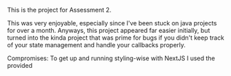 This is the project for Assessment 2.

This was very enjoyable, especially since I've been stuck on java projects for over a month.
Anyways, this project appeared far easier initially, but turned into the kinda project that was
prime for bugs if you didn't keep track of your state management and handle your callbacks properly.

Compromises: To get up and running styling-wise with NextJS I used the provided <style jsx> element to 
provide the styling as I went along. I prefer using SASS plugins or even an import .css stylesheet with hot-reloading,
but due bug-fixing I devoted more time to functionality over style configuration in Next & thus stuck
with the <style jsx> element to save time; no doubt it's inline styling's less ugly cousin. 

State Management: Thus, because one of the requriement was Next.js I opted to play it safe and stick
with React's out-of-the-box state management, such as props and Class component's state, rather than
getting too fancy with Redux and bogging myself down with configuration. React hooks were also tempting but I 
decided to stay with what has been faithful: props, state, & lifecycle methods.
 
Explanations: 
For this feature I felt this could be built with 2 main components: the App component that would act as the container and
as the main housing for state, and the Room component which would represent each room. In order to make the app scalable, that 
is, to add as many rooms as desired I created a piece of state called "numOfRooms". Setting that to 100 would create 100 rooms.
The other 2 pieces of state are "roomsSelected" which signifies the number of rooms that are enabled( corresponding to the highest
numbered room selected), and "roomData" which is an object that maintains the dropdown-info for each room(the # of adults and children).

The Room components receives all those pieces of states as props in order to determine whether each one is disabled or enabled 
as well as to figure out its state (# of adults & children). In additiont they also receive 2 callback functions for user events
such as checking of the input box or selecting from the dropdowns. Those callbacks update the state housed in < App /> and the
updated state is passed back down to the <Room/> components to render them justly.

The callbacks function by comparing the selected/updated room to the current number of rooms enabled("state.roomsSelected"), and 
enabling or disabling the room + its adjacents based on whether it is more or less than the current number of rooms selected and
whether its checkbox was un/ticked. The accompanying room info is then updated(# of adults/children) or removed.

Retaining State: In order to retain state after reloads localstorage was used when the Submit button is clicked to save the 
current state of the rooms in a json string within localstorage. After the stringified data is saved, a page reload is safe.
Upon reload, in order to safely override the constructor's set-state, we do a conditional check to see if localstorage contains our
key for our roomData, and if so we fetch it, parse it, and setState of w/ our roomData, which will then be passed from < App /> to the children < Room /> components to populate and render themselves accordingly.

#Directions:

-pull the project

-run "npm run build"

-run "npm run start"

-navigate to "localhost:3000/"

-play with the app.
